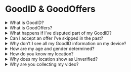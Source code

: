# GoodID & GoodOffers

<details>

<summary>What is GoodID?</summary>

_GoodID is currently in its pilot stage, and therefore has limited functionality._

GoodID is a decentralized identification solution (DID). This means that you own your data and credentials, and decide who can “write” new data and credentials, as well as who can “read” your data and credentials. We built GoodID to allow partners an easy access to GoodDollar's community and to distribute campaigns, funds, and other opportunities to members of the GoodDollar protocol.

</details>

<details>

<summary>What is GoodOffers?</summary>

GoodOffers are opportunities to earn additional income, available to you based on your GoodID information. Note that you will only see GoodOffers if you said “Yes, I accept” to the screen “You might qualify for extra money disbursements.”

</details>

<details>

<summary>What happens if I’ve disputed part of my GoodID?</summary>

Information you've marked as incorrect will show as "Unverified" on your GoodID.

</details>

<details>

<summary>Can I accept an offer I’ve skipped in the past?</summary>

When you skip an offer, you can choose to see that offer again. It will show up next time you claim. If you chose to not be shown the offer again, you will need to delete and then redo your Face ID / GoodID upgrade to see the offer again.

</details>

<details>

<summary>Why don’t I see all my GoodID information on my device?</summary>

You will only see all GoodID upgrade info on the device you used to make the upgrade.

If you want to use another device or dapp, you can upgrade again on that device. For GoodDapp, this can be done by visiting [https://gooddapp.org/](https://gooddapp.org/) > GoodID, connecting your wallet and pressing "upgrade.”

</details>

<details>

<summary>How are my age and gender determined?</summary>

We use [Amazon Rekognition ](https://docs.aws.amazon.com/rekognition/latest/APIReference/API_Gender.html)to predict your age and gender.

</details>

<details>

<summary>How do you know my location?</summary>

There are two different ways that we determine location:

* Using your IP address (the location through which you are accessing the internet).
* (If you sign into GoodWallet via your mobile number) the country code of your phone number.

</details>

<details>

<summary>Why does my location show as Unverified?</summary>

There are a few reasons your location may show as Unverified:

* You did not give device permissions
* You are using a VPN
* Due to another error, for example if we could not match your location with a country

If you would like your location to show in the future, please resolve the issue above and delete then redo your FaceID / GoodID upgrade by using another device or deleting your device or browser’s local storage.

</details>

<details>

<summary>Why are you collecting my video?</summary>

Red Tent’s offers are the first (pilot) offers utilizing GoodID and GoodOffers. As such, we are collecting some information for this short pilot period for the purpose of internal learning & refinement.

Your video may be reviewed by the GoodLabs or partner teams for verification purposes. Your video will not be shared or used publicly, and will be erased after a period of time.

</details>
